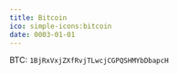 ```yaml
---
title: Bitcoin
ico: simple-icons:bitcoin
date: 0003-01-01
---
```


BTC: `1BjRxVxjZXfRvjTLwcjCGPQSHMYbDbapcH`